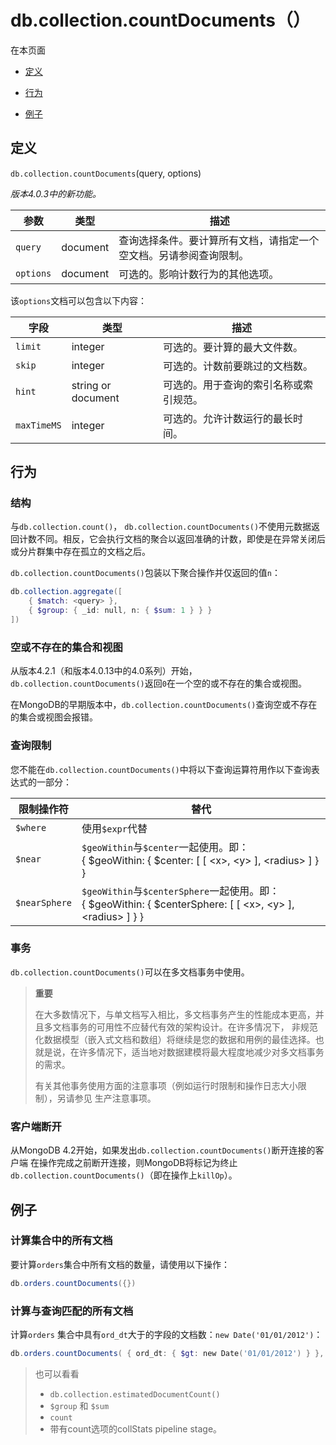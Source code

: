 # [ ](#)db.collection.countDocuments（）

[]()

在本页面

*   [定义](#definition)

*   [行为](#behavior)

*   [例子](#examples)

## <span id="definition">定义</span>

`db.collection.countDocuments`(query, options)

*版本4.0.3中的新功能。*

| 参数      | 类型     | 描述                                                         |
| --------- | -------- | ------------------------------------------------------------ |
| `query`   | document | 查询选择条件。要计算所有文档，请指定一个空文档。另请参阅查询限制。 |
| `options` | document | 可选的。影响计数行为的其他选项。                             |

该`options`文档可以包含以下内容：

| 字段        | 类型               | 描述                                   |
| ----------- | ------------------ | -------------------------------------- |
| `limit`     | integer            | 可选的。要计算的最大文件数。           |
| `skip`      | integer            | 可选的。计数前要跳过的文档数。         |
| `hint`      | string or document | 可选的。用于查询的索引名称或索引规范。 |
| `maxTimeMS` | integer            | 可选的。允许计数运行的最长时间。       |

## <span id="behavior">行为</span>

### 结构

与`db.collection.count()`， `db.collection.countDocuments()`不使用元数据返回计数不同。相反，它会执行文档的聚合以返回准确的计数，即使是在异常关闭后或分片群集中存在孤立的文档之后。

`db.collection.countDocuments()`包装以下聚合操作并仅返回的值`n`：

```powershell
db.collection.aggregate([
    { $match: <query> },
    { $group: { _id: null, n: { $sum: 1 } } }
])
```

### 空或不存在的集合和视图

从版本4.2.1（和版本4.0.13中的4.0系列）开始， `db.collection.countDocuments()`返回`0`在一个空的或不存在的集合或视图。

在MongoDB的早期版本中，`db.collection.countDocuments()`查询空或不存在的集合或视图会报错。

### 查询限制

您不能在`db.collection.countDocuments()`中将以下查询运算符用作以下查询表达式的一部分：

| 限制操作符    | 替代                                                         |
| ------------- | ------------------------------------------------------------ |
| `$where`      | 使用`$expr`代替                                              |
| `$near`       | `$geoWithin`与`$center`一起使用。即：<br />{ $geoWithin: { $center: [ [ &lt;x&gt;, &lt;y&gt; ], &lt;radius&gt; ] } } |
| `$nearSphere` | `$geoWithin`与`$centerSphere`一起使用。即：<br />{ $geoWithin: { $centerSphere: [ [ &lt;x&gt;, &lt;y&gt; ], &lt;radius&gt; ] } } |

### 事务

`db.collection.countDocuments()`可以在多文档事务中使用。

> **重要**
>
> 在大多数情况下，与单文档写入相比，多文档事务产生的性能成本更高，并且多文档事务的可用性不应替代有效的架构设计。在许多情况下， 非规范化数据模型（嵌入式文档和数组）将继续是您的数据和用例的最佳选择。也就是说，在许多情况下，适当地对数据建模将最大程度地减少对多文档事务的需求。
>
> 有关其他事务使用方面的注意事项（例如运行时限制和操作日志大小限制），另请参见 生产注意事项。

### 客户端断开

从MongoDB 4.2开始，如果发出`db.collection.countDocuments()`断开连接的客户端 在操作完成之前断开连接，则MongoDB将标记为终止`db.collection.countDocuments()`（即在操作上`killOp`）。

## <span id="examples">例子</span>

### 计算集合中的所有文档

要计算`orders`集合中所有文档的数量，请使用以下操作：

```powershell
db.orders.countDocuments({})
```

### 计算与查询匹配的所有文档

计算`orders` 集合中具有`ord_dt`大于的字段的文档数：`new Date('01/01/2012')`：

```powershell
db.orders.countDocuments( { ord_dt: { $gt: new Date('01/01/2012') } }, { limit: 100 } )
```

>也可以看看
>
>* `db.collection.estimatedDocumentCount()`
>* `$group` 和 `$sum`
>* `count`
>* 带有count选项的collStats pipeline stage。